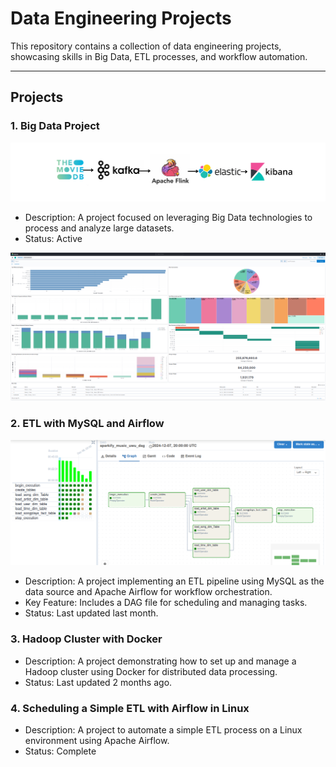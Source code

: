 # Data Engineering Projects

This repository contains a collection of data engineering projects, showcasing skills in Big Data, ETL processes, and workflow automation.

---

## Projects

### 1. **Big Data Project**

![IMAGE1](Big-Data%20Project/imgs/schema.png)
    
   - Description: A project focused on leveraging Big Data technologies to process and analyze large datasets.
   - Status: Active
     
![IMAGE3](Big-Data%20Project/imgs/dash.PNG)

### 2. **ETL with MySQL and Airflow**

   ![IMAGE2](ETLmysql_airflow/pic/sparkify_dag.PNG)

       
   - Description: A project implementing an ETL pipeline using MySQL as the data source and Apache Airflow for workflow orchestration.
   - Key Feature: Includes a DAG file for scheduling and managing tasks.
   - Status: Last updated last month.

### 3. **Hadoop Cluster with Docker**
   - Description: A project demonstrating how to set up and manage a Hadoop cluster using Docker for distributed data processing.
   - Status: Last updated 2 months ago.

### 4. **Scheduling a Simple ETL with Airflow in Linux**

   - Description: A project to automate a simple ETL process on a Linux environment using Apache Airflow.
   - Status: Complete



